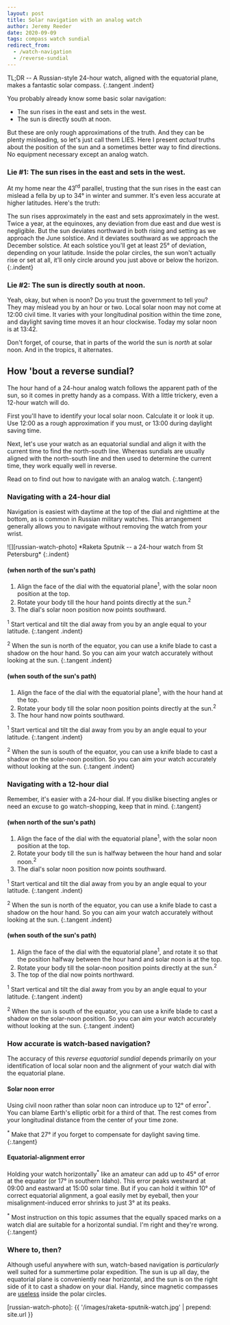 ```yaml
---
layout: post
title: Solar navigation with an analog watch
author: Jeremy Reeder
date: 2020-09-09
tags: compass watch sundial
redirect_from:
  - /watch-navigation
  - /reverse-sundial
---
```


TL;DR -- A Russian-style 24-hour watch, aligned with the equatorial plane,
makes a fantastic solar compass.
{:.tangent .indent}

You probably already know some basic solar navigation:
- The sun rises in the east and sets in the west.
- The sun is directly south at noon.

But these are only rough approximations of the truth. And they can be plenty
misleading, so let's just call them LIES. Here I present _actual_ truths about
the position of the sun and a sometimes better way to find directions. No
equipment necessary except an analog watch.

### Lie #1: The sun rises in the east and sets in the west.

At my home near the 43<sup>rd</sup> parallel, trusting that the sun rises in
the east can mislead a fella by up to 34° in winter and summer. It's even less
accurate at higher latitudes. Here's the truth:

The sun rises approximately in the east and sets approximately in the west.
Twice a year, at the equinoxes, any deviation from due east and due west is
negligible.  But the sun deviates northward in both rising and setting as we
approach the June solstice.  And it deviates southward as we approach the
December solstice.  At each solstice you'll get at least 25° of deviation,
depending on your latitude.  Inside the polar circles, the sun won't actually
rise or set at all, it'll only circle around you just above or below the
horizon.
{:.indent}

### Lie #2: The sun is directly south at noon.

Yeah, okay, but when is noon? Do you trust the government to tell you? They may
mislead you by an hour or two. Local solar noon may not come at 12:00 civil
time. It varies with your longitudinal position within the time zone, and
daylight saving time moves it an hour clockwise. Today my solar noon is at
13:42.

Don't forget, of course, that in parts of the world the sun is _north_ at solar
noon. And in the tropics, it alternates.

## How 'bout a reverse sundial?

The hour hand of a 24-hour analog watch follows the apparent path of the sun,
so it comes in pretty handy as a compass. With a little trickery, even a
12-hour watch will do.

First you'll have to identify your local solar noon. Calculate it or look it
up. Use 12:00 as a rough approximation if you must, or 13:00 during daylight
saving time.

Next, let's use your watch as an equatorial sundial and align it with the
current time to find the north-south line. Whereas sundials are usually aligned
with the north-south line and then used to determine the current time, they
work equally well in reverse.

Read on to find out how to navigate with an analog watch.
{:.tangent}

### Navigating with a 24-hour dial

Navigation is easiest with daytime at the top of the dial and nighttime at the
bottom, as is common in Russian military watches. This arrangement generally
allows you to navigate without removing the watch from your wrist.

<div class="gallery" markdown="1">
![][russian-watch-photo]
*Raketa Sputnik -- a 24-hour watch from St Petersburg*
{:.indent}
</div>

#### (when north of the sun's path)
1. Align the face of the dial with the equatorial plane<sup>1</sup>, with the solar noon position at the top.
2. Rotate your body till the hour hand points directly at the sun.<sup>2</sup>
3. The dial's solar noon position now points southward.

<sup>1</sup> Start vertical and tilt the dial away from you by an angle equal
to your latitude.
{:.tangent .indent}

<sup>2</sup> When the sun is north of the equator, you can use a knife blade to
cast a shadow on the hour hand. So you can aim your watch accurately without
looking at the sun.
{:.tangent .indent}

#### (when south of the sun's path)
1. Align the face of the dial with the equatorial plane<sup>1</sup>, with the hour hand at the top.
2. Rotate your body till the solar noon position points directly at the sun.<sup>2</sup>
3. The hour hand now points southward.

<sup>1</sup> Start vertical and tilt the dial away from you by an angle equal
to your latitude.
{:.tangent .indent}

<sup>2</sup> When the sun is south of the equator, you can use a knife blade to
cast a shadow on the solar-noon position. So you can aim your watch accurately
without looking at the sun.
{:.tangent .indent}

### Navigating with a 12-hour dial

Remember, it's easier with a 24-hour dial. If you dislike bisecting angles or need an excuse to go watch-shopping, keep that in mind.
{:.tangent}

#### (when north of the sun's path)
1. Align the face of the dial with the equatorial plane<sup>1</sup>, with the solar noon position at the top.
2. Rotate your body till the sun is halfway between the hour hand and solar noon.<sup>2</sup>
3. The dial's solar noon position now points southward.

<sup>1</sup> Start vertical and tilt the dial away from you by an angle equal
to your latitude.
{:.tangent .indent}

<sup>2</sup> When the sun is north of the equator, you can use a knife blade to
cast a shadow on the hour hand. So you can aim your watch accurately without
looking at the sun.
{:.tangent .indent}

#### (when south of the sun's path)
1. Align the face of the dial with the equatorial plane<sup>1</sup>, and rotate it so that the position halfway between the hour hand and solar noon is at the top.
2. Rotate your body till the solar-noon position points directly at the sun.<sup>2</sup>
3. The top of the dial now points northward.

<sup>1</sup> Start vertical and tilt the dial away from you by an angle equal
to your latitude.
{:.tangent .indent}

<sup>2</sup> When the sun is south of the equator, you can use a knife blade to
cast a shadow on the solar-noon position. So you can aim your watch accurately
without looking at the sun.
{:.tangent .indent}

### How accurate is watch-based navigation?

The accuracy of this _reverse equatorial sundial_ depends primarily on your
identification of local solar noon and the alignment of your watch dial with
the equatorial plane.

#### Solar noon error

Using civil noon rather than solar noon can introduce up to 12° of
error<sup>*</sup>. You can blame Earth's elliptic orbit for a third of that.
The rest comes from your longitudinal distance from the center of your
time zone.

<sup>*</sup> Make that 27° if you forget to compensate for daylight saving
time.
{:.tangent}

#### Equatorial-alignment error

Holding your watch horizontally<sup>*</sup> like an amateur can add up to 45°
of error at the equator (or 17° in southern Idaho). This error peaks westward
at 09:00 and eastward at 15:00 solar time. But if you can hold it within 10° of
correct equatorial alignment, a goal easily met by eyeball, then your
misalignment-induced error shrinks to just 3° at its peaks.

<sup>*</sup> Most instruction on this topic assumes that the equally spaced
marks on a watch dial are suitable for a horizontal sundial. I'm right and
they're wrong.
{:.tangent}

### Where to, then?

Although useful anywhere with sun, watch-based navigation is _particularly_
well suited for a summertime polar expedition. The sun is up all day, the
equatorial plane is conveniently near horizontal, and the sun is on the right
side of it to cast a shadow on your dial. Handy, since magnetic compasses are
[useless][compass-failure] inside the polar circles.


[russian-watch-photo]: {{ '/images/raketa-sputnik-watch.jpg' | prepend: site.url }}

[compass-failure]: https://cultofsea.com/general/using-magnetic-compass-in-polar-regions/
